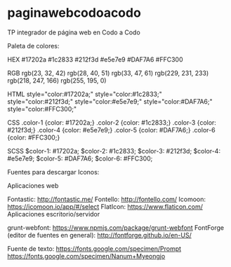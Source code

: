 # paginawebcodoacodo
TP integrador de página web en Codo a Codo

Paleta de colores: 

HEX
#17202a
#1c2833
#212f3d
#e5e7e9
#DAF7A6
#FFC300

RGB
rgb(23, 32, 42)
rgb(28, 40, 51)
rgb(33, 47, 61)
rgb(229, 231, 233)
rgb(218, 247, 166)
rgb(255, 195, 0)

HTML
style="color:#17202a;"
style="color:#1c2833;"
style="color:#212f3d;"
style="color:#e5e7e9;"
style="color:#DAF7A6;"
style="color:#FFC300;"

CSS
.color-1 {color: #17202a;}
.color-2 {color: #1c2833;}
.color-3 {color: #212f3d;}
.color-4 {color: #e5e7e9;}
.color-5 {color: #DAF7A6;}
.color-6 {color: #FFC300;}

SCSS
$color-1: #17202a;
$color-2: #1c2833;
$color-3: #212f3d;
$color-4: #e5e7e9;
$color-5: #DAF7A6;
$color-6: #FFC300;

Fuentes para descargar Iconos: 

Aplicaciones web

Fontastic: http://fontastic.me/
Fontello: http://fontello.com/
Icomoon: https://icomoon.io/app/#/select
FlatIcon: https://www.flaticon.com/
Aplicaciones escritorio/servidor

grunt-webfont: https://www.npmjs.com/package/grunt-webfont
FontForge (editor de fuentes en general): http://fontforge.github.io/en-US/


Fuente de texto: 
https://fonts.google.com/specimen/Prompt <!-- Usada actualmente -->
https://fonts.google.com/specimen/Nanum+Myeongjo

<!-- To do: Hacer una lista con las fuentes que se utilizan para cada sección -->